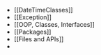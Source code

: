 - [[DateTimeClasses]]
- [[Exception]]
- [[OOP, Classes, Interfaces]]
- [[Packages]]
- [[Files and APIs]]
- 